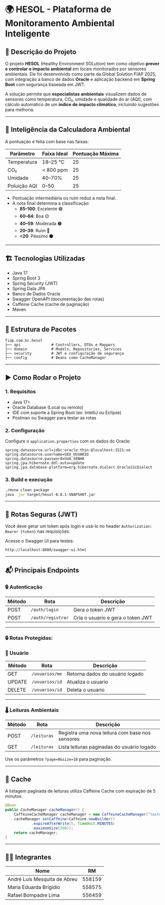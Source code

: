 # 🌍 HESOL - Plataforma de Monitoramento Ambiental Inteligente

## 📌 Descrição do Projeto

O projeto **HESOL** (Healthy Environment SOLution) tem como objetivo **prever e controlar o impacto ambiental** em locais monitorados por sensores ambientais. Ele foi desenvolvido como parte da Global Solution FIAP 2025, com integração a banco de dados **Oracle** e aplicação backend em **Spring Boot** com segurança baseada em JWT.

A solução permite que **especialistas ambientais** visualizem dados de sensores como temperatura, CO₂, umidade e qualidade do ar (AQI), com cálculo automático de um **índice de impacto climático**, incluindo sugestões para melhoria.

---

## 🧠 Inteligência da Calculadora Ambiental

A pontuação é feita com base nas faixas:

| Parâmetro    | Faixa Ideal       | Pontuação Máxima |
|--------------|-------------------|------------------|
| Temperatura  | 18–25 °C          | 25               |
| CO₂          | < 800 ppm         | 25               |
| Umidade      | 40–70%            | 25               |
| Poluição AQI | 0–50              | 25               |

- Pontuação intermediária ou ruim reduz a nota final.
- A nota final determina a classificação:
    - **85–100**: Excelente 🟢
    - **60–84**: Boa 🟡
    - **40–59**: Moderada 🟠
    - **20–39**: Ruim 🔴
    - **<20**: Péssimo ⚫

---

## 🏗️ Tecnologias Utilizadas

- Java 17
- Spring Boot 3
- Spring Security (JWT)
- Spring Data JPA
- Banco de Dados Oracle
- Swagger OpenAPI (documentação das rotas)
- Caffeine Cache (cache de paginação)
- Maven

---

## 📂 Estrutura de Pacotes

```
fiap.com.br.hesol
├── api              # Controllers, DTOs e Mappers
├── domain           # Models, Repositories, Services
├── security         # JWT e configuração de segurança
├── config           # Beans como CacheManager
```

---

## ▶️ Como Rodar o Projeto

### 1. Requisitos
- Java 17+
- Oracle Database (Local ou remoto)
- IDE com suporte a Spring Boot (ex: IntelliJ ou Eclipse)
- Postman ou Swagger para testar as rotas

### 2. Configuração

Configure o `application.properties` com os dados do Oracle:

```properties
spring.datasource.url=jdbc:oracle:thin:@localhost:1521:xe
spring.datasource.username=SEU_USUARIO
spring.datasource.password=SUA_SENHA
spring.jpa.hibernate.ddl-auto=update
spring.jpa.database-platform=org.hibernate.dialect.Oracle12cDialect
```

### 3. Build e execução

```bash
./mvnw clean package
java -jar target/hesol-0.0.1-SNAPSHOT.jar
```

---

## 🔐 Rotas Seguras (JWT)

Você deve gerar um token após login e usá-lo no header `Authorization: Bearer {token}` nas requisições.

Acesse o Swagger UI para testes:
```
http://localhost:8080/swagger-ui.html
```

---

## 📬 Principais Endpoints

### 🔒 Autenticação

| Método | Rota              | Descrição                         |
|--------|-------------------|-----------------------------------|
| POST   | `/auth/login`     | Gera o token JWT                  |
| POST   | `/auth/registrar` | Cria o usuario e gera o token JWT |


---

### 🔒 Rotas Protegidas:

### 👤 Usuário

| Método | Rota           | Descrição                       |
|--------|----------------|---------------------------------|
| GET    | `/usuarios/me` | Retorna dados do usuário logado |
| UPDATE | `/usuarios/id` | Atualiza o usuario              |
| DELETE | `/usuarios/id` | Deleta o usuario                |

---

### 🌡️ Leituras Ambientais

| Método | Rota           | Descrição                                      |
|--------|----------------|-------------------------------------------------|
| POST   | `/leituras`    | Registra uma nova leitura com base nos sensores|
| GET    | `/leituras`    | Lista leituras paginadas do usuário logado     |

Use os parâmetros `?page=0&size=10` para paginação.

---

## 🚀 Cache

A listagem paginada de leituras utiliza Caffeine Cache com expiração de 5 minutos:

```java
@Bean
public CacheManager cacheManager() {
    CaffeineCacheManager cacheManager = new CaffeineCacheManager("leiturasCache");
    cacheManager.setCaffeine(Caffeine.newBuilder()
            .expireAfterWrite(5, TimeUnit.MINUTES)
            .maximumSize(500));
    return cacheManager;
}
```

---

## 👨‍💻 Integrantes

| Nome                         | RM     |
|------------------------------|--------|
| André Luís Mesquita de Abreu | 558159 |
| Maria Eduarda Brigidio       | 558575 |
| Rafael Bompadre Lima         | 556459 |
